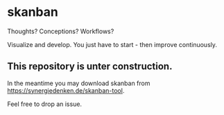 # skanban

Thoughts? Conceptions? Workflows?

Visualize and develop. You just have to start - then improve continuously.

## This repository is unter construction.

In the meantime you may download skanban from https://synergiedenken.de/skanban-tool. 

Feel free to drop an issue.
